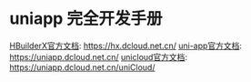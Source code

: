 # uniapp 完全开发手册

[HBuilderX官方文档](https://hx.dcloud.net.cn/): https://hx.dcloud.net.cn/
[uni-app官方文档](https://uniapp.dcloud.net.cn/): https://uniapp.dcloud.net.cn/
[unicloud官方文档](https://uniapp.dcloud.net.cn/uniCloud/): https://uniapp.dcloud.net.cn/uniCloud/
